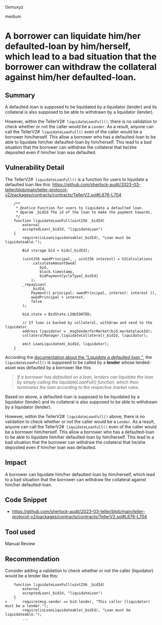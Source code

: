 0xmuxyz

medium

# A borrower can liquidate him/her defaulted-loan by him/herself, which lead to a bad situation that the borrower can withdraw the collateral against him/her defaulted-loan.

## Summary
A defaulted-loan is supposed to be liquidated by a liquidator (lender) and its collateral is also supposed to be able to withdrawn by a liquidator (lender).

However, within the TellerV2#` liquidateLoanFull()`, there is no validation to check whether or not the caller would be a `Lender`. 
As a result, anyone can call the TellerV2#` liquidateLoanFull()` even of the caller would be a borrower him/herself.
This allow a borrower who has a defaulted-loan to be able to liquidate him/her defaulted-loan by him/herself. This lead to a bad situation that the borrower can withdraw the collateral that he/she deposited even if him/her loan was defaulted.


## Vulnerability Detail

The TellerV2#` liquidateLoanFull()` is a function for users to liquidate a defaulted loan like this:
https://github.com/sherlock-audit/2023-03-teller/blob/main/teller-protocol-v2/packages/contracts/contracts/TellerV2.sol#L676-L704
```solidity
    /**
     * @notice Function for users to liquidate a defaulted loan.
     * @param _bidId The id of the loan to make the payment towards.
     */
    function liquidateLoanFull(uint256 _bidId)
        external
        acceptedLoan(_bidId, "liquidateLoan")
    {
        require(isLoanLiquidateable(_bidId), "Loan must be liquidateable.");

        Bid storage bid = bids[_bidId];

        (uint256 owedPrincipal, , uint256 interest) = V2Calculations
            .calculateAmountOwed(
                bid,
                block.timestamp,
                bidPaymentCycleType[_bidId]
            );
        _repayLoan(
            _bidId,
            Payment({ principal: owedPrincipal, interest: interest }),
            owedPrincipal + interest,
            false
        );

        bid.state = BidState.LIQUIDATED;

        // If loan is backed by collateral, withdraw and send to the liquidator
        address liquidator = _msgSenderForMarket(bid.marketplaceId);
        collateralManager.liquidateCollateral(_bidId, liquidator);

        emit LoanLiquidated(_bidId, liquidator);
    }
```

According the [documentation about the _"Liquidate a defaulted loan "_](https://docs.teller.org/teller-v2/protocol/lenders/getting-loan-information#liquidate-a-defaulted-loan), the `liquidateLoanFull()` is supposed to be called by a **lender** whose lended-asset was defaulted by a borrower like this:
> _If a borrower has defaulted on a loan, lenders can liquidate the loan by simply calling the liquidateLoanFull() function, which then terminates the loan according to the respective market rules._

Based on above, a defaulted-loan is supposed to be liquidated by a liquidator (lender) and its collateral is also supposed to be able to withdrawn by a liquidator (lender).

However, within the TellerV2#` liquidateLoanFull()` above, there is no validation to check whether or not the caller would be a `Lender`. 
As a result, anyone can call the TellerV2#` liquidateLoanFull()` even of the caller would be a borrower him/herself.
This allow a borrower who has a defaulted-loan to be able to liquidate him/her defaulted-loan by him/herself. This lead to a bad situation that the borrower can withdraw the collateral that he/she deposited even if him/her loan was defaulted.


## Impact
A borrower can liquidate him/her defaulted-loan by him/herself, which lead to a bad situation that the borrower can withdraw the collateral against him/her defaulted-loan.

## Code Snippet
- https://github.com/sherlock-audit/2023-03-teller/blob/main/teller-protocol-v2/packages/contracts/contracts/TellerV2.sol#L676-L704

## Tool used
Manual Review

## Recommendation
Consider adding a validation to check whether or not the caller (liquidator) would be a lender like this:
```solidity
    function liquidateLoanFull(uint256 _bidId)
        external
        acceptedLoan(_bidId, "liquidateLoan")
    {
+       require(msg.sender == bid.lender, "This caller (liquidator) must be a lender.");
        require(isLoanLiquidateable(_bidId), "Loan must be liquidateable.");
        ...
```